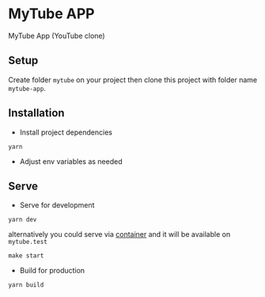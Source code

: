 # MyTube APP

MyTube App (YouTube clone)

## Setup

Create folder `mytube` on your project then clone this project with folder name `mytube-app`.

## Installation

- Install project dependencies

```shell
yarn
```

- Adjust env variables as needed

## Serve

- Serve for development

```shell
yarn dev
```

alternatively you could serve via [container](https://github.com/yoelpc4/mytube-container) and it will be available on `mytube.test`

```shell
make start
```

- Build for production

```shell
yarn build
```
